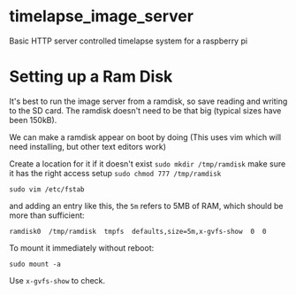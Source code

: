 # timelapse_image_server
Basic HTTP server controlled timelapse system for a raspberry pi



Setting up a Ram Disk
=====================

It's best to run the image server from a ramdisk, so save reading and writing to the SD card.
The ramdisk doesn't need to be that big (typical sizes have been 150kB).

We can make a ramdisk appear on boot by doing (This uses vim which will need installing, but other text editors work)

Create a location for it if it doesn't exist
``sudo mkdir /tmp/ramdisk``
make sure it has the right access setup
``sudo chmod 777 /tmp/ramdisk``

``sudo vim /etc/fstab``

and adding an entry like this, the ``5m`` refers to 5MB of RAM, which should be more than sufficient:

``ramdisk0  /tmp/ramdisk  tmpfs  defaults,size=5m,x-gvfs-show  0  0``

To mount it immediately without reboot:

``sudo mount -a``

Use ``x-gvfs-show`` to check.
